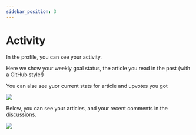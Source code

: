 ```yaml
---
sidebar_position: 3
---
```


# Activity

In the profile, you can see your activity.

Here we show your weekly goal status, the article you read in the past (with a GitHub style!)

You can alse see yuor current stats for article and upvotes you got

![](https://daily-now-res.cloudinary.com/image/upload/v1636632978/docs/activity1.svg)

Below, you can see your articles, and your recent comments in the discussions.

![](https://daily-now-res.cloudinary.com/image/upload/v1636632978/docs/activity.svg)

